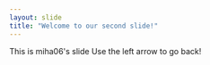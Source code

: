 ```yaml
---
layout: slide
title: "Welcome to our second slide!"
---
```

This is miha06's slide
Use the left arrow to go back!
